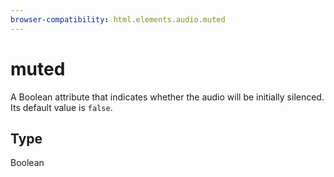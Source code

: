 ```yaml
---
browser-compatibility: html.elements.audio.muted
---
```


# muted

A Boolean attribute that indicates whether the audio will be initially silenced. Its default value is `false`.

## Type

Boolean
